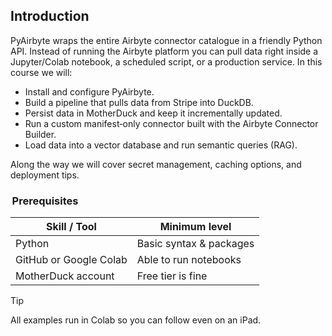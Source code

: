 ## Introduction

PyAirbyte wraps the entire Airbyte connector catalogue in a friendly Python API. Instead of running the Airbyte platform you can pull data right inside a Jupyter/Colab notebook, a scheduled script, or a production service. In this course we will:

* Install and configure PyAirbyte.
* Build a pipeline that pulls data from Stripe into DuckDB.
* Persist data in MotherDuck and keep it incrementally updated.
* Run a custom manifest‑only connector built with the Airbyte Connector Builder.
* Load data into a vector database and run semantic queries (RAG).

Along the way we will cover secret management, caching options, and deployment tips.

###  Prerequisites

| Skill / Tool            | Minimum level                           |
| ----------------------- | --------------------------------------- |
| Python                  | Basic syntax & packages                 |
| GitHub or Google Colab  | Able to run notebooks                   |
| MotherDuck account      | Free tier is fine                       |

> [!Tip]
> All examples run in Colab so you can follow even on an iPad.



